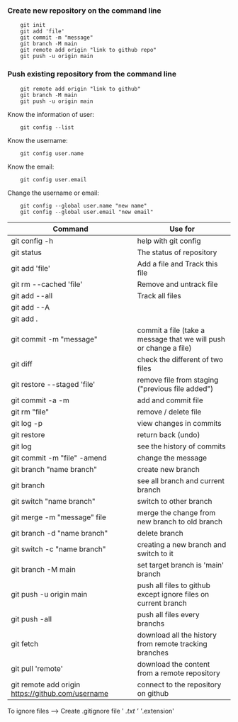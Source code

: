 <h3><b> Create new repository on the command line </b> </h3>  

```
    git init
    git add 'file'
    git commit -m "message"
    git branch -M main
    git remote add origin "link to github repo"
    git push -u origin main
```

<h3><b> Push existing repository from the command line </h3></b>  
	
```
    git remote add origin "link to github"
    git branch -M main
    git push -u origin main
```

Know the information of user:  
```	
    git config --list
```

Know the username:
```
	git config user.name
```

Know the email:
```
	git config user.email
```

Change the username or email:  
```
    git config --global user.name "new name"
    git config --global user.email "new email"
```

| Command                 |          Use for     |
|------------------------ |----------------------|  
|git config -h            |	help with git config |
|git status			      | The status of repository |
|git add	'file'		  |	Add a file and Track this file |
|git rm --cached 'file'   |	Remove and untrack file |
|git add --all			  | Track all files|
|git add --A              | |
|git add .				  | |
|git commit -m "message"  |	commit a file (take a message that we will push or change a file)|
|git diff				  |	check the different of two files|
|git restore --staged 'file'|remove file from staging ("previous file added")|
|git commit -a -m		  |	add and commit file |
|git rm "file"			  |	remove / delete file|
|git log -p			      |	view changes in commits|
| git restore			  | return back (undo)|
|git log				  |	see the history of commits|
|git commit -m "file" -amend | change the message|
|git branch "name branch" |	create new branch|
|git branch			    |	see all branch and current branch|
|git switch "name branch" | switch to other branch|
|git merge -m "message" file  |	merge the change from new branch to old branch
|git branch -d "name branch"	    |			delete branch
|git switch -c "name branch" | creating a new branch and switch to it|
|git branch -M main	| set target branch is 'main' branch|
|git push -u origin main | push all files to github except ignore files on current branch| 
|git push -all | push all files every branchs
|git fetch |download all the history from remote tracking branches
|git pull	'remote' |	download the content from a remote repository
|git remote add origin https://github.com/username |      connect to the repository on github|  

To ignore files --> Create .gitignore file
			' *.txt ' '*.extension'
